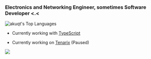 <h3 align="left">Electronics and Networking Engineer, sometimes Software Developer <.<</h3>

![akuqt's Top Languages](https://github-readme-stats.vercel.app/api/top-langs/?username=akuqt&theme=vue-dark&show_icons=true&hide_border=true&layout=compact)

- Currently working with [TypeScript](https://www.typescriptlang.org)
    
  
- Currently working on [Tenarix](https://github.com/tenarixorg/tenarix) (Paused)

![](https://hit.yhype.me/github/profile?user_id=59491697)
